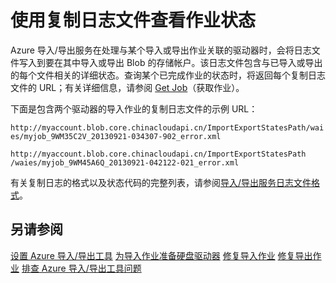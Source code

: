 <properties
    pageTitle="使用复制日志文件查看作业状态 | Azure"
    description="了解如何使用运行导入或导出作业时创建的日志文件查看导入/导出作业的状态。"
    author="renashahmsft"
    manager="aungoo"
    editor="tysonn"
    services="storage"
    documentationcenter="" />  

<tags
    ms.assetid="c69d1d69-6403-4eee-9949-0185faeecfa1"
    ms.service="storage"
    ms.workload="storage"
    ms.tgt_pltfrm="na"
    ms.devlang="na"
    ms.topic="article"
    ms.date="05/25/2015"
    wacn.date="01/06/2017"
    ms.author="renash" />  


# 使用复制日志文件查看作业状态
Azure 导入/导出服务在处理与某个导入或导出作业关联的驱动器时，会将日志文件写入到要在其中导入或导出 Blob 的存储帐户。该日志文件包含与已导入或导出的每个文件相关的详细状态。查询某个已完成作业的状态时，将返回每个复制日志文件的 URL；有关详细信息，请参阅 [Get Job](https://docs.microsoft.com/en-us/rest/api/storageimportexport/jobs#Jobs_Get)（获取作业）。
  
 下面是包含两个驱动器的导入作业的复制日志文件的示例 URL：
  
 `http://myaccount.blob.core.chinacloudapi.cn/ImportExportStatesPath/waies/myjob_9WM35C2V_20130921-034307-902_error.xml`  

  
 `http://myaccount.blob.core.chinacloudapi.cn/ImportExportStatesPath /waies/myjob_9WM45A6Q_20130921-042122-021_error.xml`  

  
 有关复制日志的格式以及状态代码的完整列表，请参阅[导入/导出服务日志文件格式](/documentation/articles/storage-import-export-file-format-log/)。
  
## 另请参阅  
 [设置 Azure 导入/导出工具](/documentation/articles/storage-import-export-tool-setup-v1/)
 [为导入作业准备硬盘驱动器](/documentation/articles/storage-import-export-tool-preparing-hard-drives-import-v1/)
 [修复导入作业](/documentation/articles/storage-import-export-tool-repairing-an-import-job-v1/)
 [修复导出作业](/documentation/articles/storage-import-export-tool-repairing-an-export-job-v1/)
 [排查 Azure 导入/导出工具问题](/documentation/articles/storage-import-export-tool-troubleshooting-v1/)

<!---HONumber=Mooncake_1226_2016-->